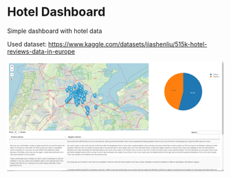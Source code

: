 # Hotel Dashboard
Simple dashboard with hotel data

Used dataset: https://www.kaggle.com/datasets/jiashenliu/515k-hotel-reviews-data-in-europe

![Screenshot](Screenshot.PNG?raw=true)
